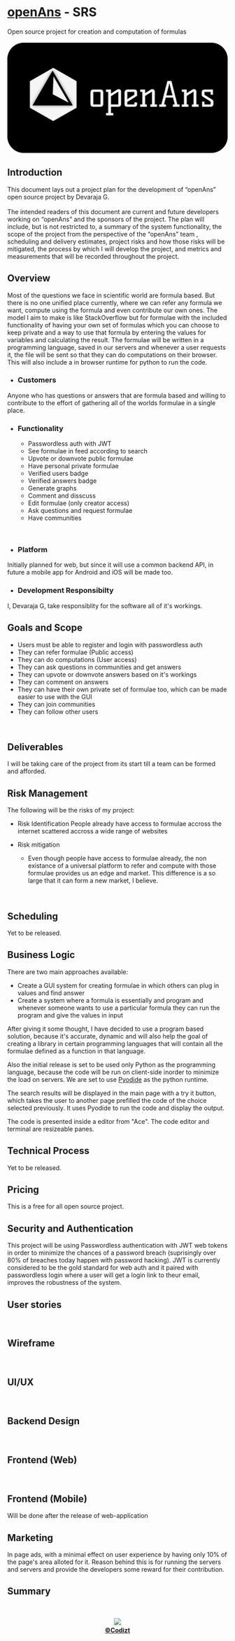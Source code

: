 # [openAns](https://openansorg.github.io) - SRS
Open source project for creation and computation of formulas
<br/><br/>
![openAns Logo](./CompleteLogo.png)
<br/> 

## Introduction
This document lays out a project plan for the development of “openAns” open source project by Devaraja G.
<br/><br/>
The intended readers of this document are current and future developers working on “openAns” and the sponsors of the project. The plan will include, but is not restricted to, a summary of the system functionality, the scope of the project from the perspective of the “openAns” team , scheduling and delivery estimates, project risks and how those risks will be mitigated, the process by which I will develop the project, and metrics and measurements that will be recorded throughout the project.
<br/> 

## Overview
Most of the questions we face in scientific world are formula based. But there is no one unified place currently, where we can refer any formula we want, compute using the formula and even contribute our own ones. The model I aim to make is like StackOverflow but for formulae with the included functionality of having your own set of formulas which you can choose to keep private and a way to use that formula by entering the values for variables and calculating the result. The formulae will be written in a programming language, saved in our servers and whenever a user requests it, the file will be sent so that they can do computations on their browser. This will also include a in browser runtime for python to run the code.
<br/>
- ### Customers
Anyone who has questions or answers that are formula based and willing to contribute to the effort of gathering all of the worlds formulae in a single place.
<br/>
- ### Functionality
  - Passwordless auth with JWT
  - See formulae in feed according to search
  - Upvote or downvote public formulae
  - Have personal private formulae
  - Verified users badge
  - Verified answers badge
  - Generate graphs
  - Comment and disscuss
  - Edit formulae (only creator access)
  - Ask questions and request formulae
  - Have communities
<br/>

- ### Platform
Initially planned for web, but since it will use a common backend API, in future a mobile app for Android and iOS will be made too.
<br/>

- ### Development Responsibilty
I, Devaraja G, take responsiblity for the software all of it's workings.
<br/> 

## Goals and Scope
- Users must be able to register and login with passwordless auth
- They can refer formulae (Public access)
- They can do computations (User access)
- They can ask questions in communities and get answers
- They can upvote or downvote answers based on it's workings
- They can comment on answers
- They can have their own private set of formulae too, which can be made easier to use with the GUI
- They can join communities
- They can follow other users
<br/> 

## Deliverables
I will be taking care of the project from its start till a team can be formed and afforded.
<br/> 

## Risk Management
The following will be the risks of my project:
- Risk Identification
People already have access to formulae accross the internet scattered accross a wide range of websites

- Risk mitigation
  - Even though people have access to formulae already, the non existance of a universal platform to refer and compute with those formulae provides us an edge and market.
This difference is a so large that it can form a new market, I believe.
<br/> 

## Scheduling
Yet to be released.
<br/> 

## Business Logic
There are two main approaches available:
- Create a GUI system for creating formulae in which others can plug in values and find answer
- Create a system where a formula is essentially and program and whenever someone wants to use a particular formula they can run the program and give the values in input

After giving it some thought, I have decided to use a program based solution, because it's accurate, dynamic and will also help the goal of creating a library in certain programming languages that will contain all the formulae defined as a function in that language.

Also the initial release is set to be used only Python as the programming language, because the code will be run on client-side inorder to minimize the load on servers. We are set to use [Pyodide](https://pyodide.org/en/stable/) as the  python runtime.

The search results will be displayed in the main page with a try it button, which takes the user to another page prefilled the code of the choice selected previously. It uses Pyodide to run the code and display the output. 

The code is presented inside a editor from "Ace". The code editor and  terminal are resizeable panes. 
<br/>

## Technical Process
Yet to be released.
<br/> 

## Pricing
This is a free for all open source project.
<br/> 

## Security and Authentication
This project will be using Passwordless authentication with JWT web tokens in order to minimize the chances of a password breach (suprisingly over 80% of breaches today happen with password hacking). JWT is currently considered to be the gold standard for web auth and it paired with passwordless login where a user will get a login link to theur email, improves the robustness of the system.

## User stories

<br/> 

## Wireframe

<br/> 

## UI/UX

<br/> 

## Backend Design

<br/> 

## Frontend (Web)

<br/> 

## Frontend (Mobile)
Will be done after the release of web-application
<br/> 

## Marketing
In page ads, with a minimal effect on user experience by having only 10% of the page's area alloted for it. Reason behind this is for running the servers and servers and provide the developers some reward for their contribution.
<br/> 

## Summary

<br/> 
<p align="center"><img src="https://forthebadge.com/images/badges/built-with-love.svg"/><br/><a href="htpps://github.com/codizt"><b>©Codizt</b></a></p>
